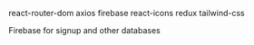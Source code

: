 react-router-dom
axios
firebase
react-icons
redux
tailwind-css

Firebase for signup and other databases
